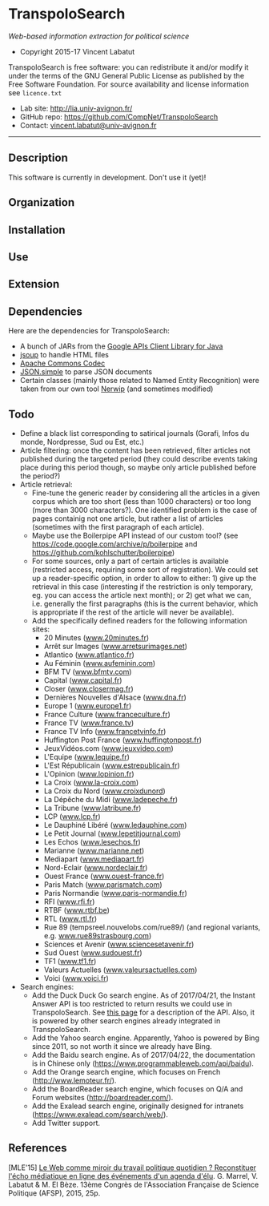 TranspoloSearch
=======
*Web-based information extraction for political science*

* Copyright 2015-17 Vincent Labatut

TranspoloSearch is free software: you can redistribute it and/or modify it under the terms of the GNU General Public License as published by the Free Software Foundation. For source availability and license information see `licence.txt`

* Lab site: http://lia.univ-avignon.fr/
* GitHub repo: https://github.com/CompNet/TranspoloSearch
* Contact: vincent.labatut@univ-avignon.fr

-----------------------------------------------------------------------

## Description
This software is currently in development. Don't use it (yet)!

## Organization

## Installation

## Use

## Extension

## Dependencies
Here are the dependencies for TranspoloSearch:
* A bunch of JARs from the [Google APIs Client Library for Java](https://developers.google.com/api-client-library/java/apis/customsearch/v1)
* [jsoup](http://jsoup.org/) to handle HTML files 
* [Apache Commons Codec](https://commons.apache.org/proper/commons-codec/)
* [JSON.simple](https://code.google.com/archive/p/json-simple/) to parse JSON documents
* Certain classes (mainly those related to Named Entity Recognition) were taken from our own tool [Nerwip](https://github.com/CompNet/Nerwip) (and sometimes modified)

## Todo
* Define a black list corresponding to satirical journals (Gorafi, Infos du monde, Nordpresse, Sud ou Est, etc.)
* Article filtering: once the content has been retrieved, filter articles not published during the targeted period (they could describe events taking place during this period though, so maybe only article published before the period?)
* Article retrieval:
  * Fine-tune the generic reader by considering all the articles in a given corpus which are too short (less than 1000 characters) or too long (more than 3000 characters?). One identified problem is the case of pages containig not one article, but rather a list of articles (sometimes with the first paragraph of each article).
  * Maybe use the Boilerpipe API instead of our custom tool? (see https://code.google.com/archive/p/boilerpipe and https://github.com/kohlschutter/boilerpipe)
  * For some sources, only a part of certain articles is available (restricted access, requiring some sort of registration). We could set up a reader-specific option, in order to allow to either: 1) give up the retrieval in this case (interesting if the restriction is only temporary, eg. you can access the article next month); or 2) get what we can, i.e. generally the first paragraphs (this is the current behavior, which is appropriate if the rest of the article will never be available). 
  * Add the specifically defined readers for the following information sites:
    * 20 Minutes (www.20minutes.fr)
    * Arrêt sur Images (www.arretsurimages.net)
    * Atlantico (www.atlantico.fr)
    * Au Féminin (www.aufeminin.com)
    * BFM TV (www.bfmtv.com)
    * Capital (www.capital.fr)
    * Closer (www.closermag.fr)
    * Dernières Nouvelles d'Alsace (www.dna.fr)
    * Europe 1 (www.europe1.fr)
    * France Culture (www.franceculture.fr)
    * France TV (www.france.tv)
    * France TV Info (www.francetvinfo.fr)
    * Huffington Post France (www.huffingtonpost.fr)
    * JeuxVidéos.com (www.jeuxvideo.com)
    * L'Equipe (www.lequipe.fr)
    * L'Est Républicain (www.estrepublicain.fr)
    * L'Opinion (www.lopinion.fr)
    * La Croix (www.la-croix.com)
    * La Croix du Nord (www.croixdunord)
    * La Dépêche du Midi (www.ladepeche.fr)
    * La Tribune (www.latribune.fr)
    * LCP (www.lcp.fr)
    * Le Dauphiné Libéré (www.ledauphine.com)
    * Le Petit Journal (www.lepetitjournal.com)
    * Les Echos (www.lesechos.fr)
    * Marianne (www.marianne.net)
    * Mediapart (www.mediapart.fr)
    * Nord-Eclair (www.nordeclair.fr)
    * Ouest France (www.ouest-france.fr)
    * Paris Match (www.parismatch.com)
    * Paris Normandie (www.paris-normandie.fr)
    * RFI (www.rfi.fr)
    * RTBF (www.rtbf.be)
    * RTL (www.rtl.fr)
    * Rue 89 (tempsreel.nouvelobs.com/rue89/) (and regional variants, e.g. www.rue89strasbourg.com)
    * Sciences et Avenir (www.sciencesetavenir.fr)
    * Sud Ouest (www.sudouest.fr)
    * TF1 (www.tf1.fr)
    * Valeurs Actuelles (www.valeursactuelles.com)
    * Voici (www.voici.fr)
* Search engines:
  * Add the Duck Duck Go search engine. As of 2017/04/21, the Instant Answer API is too restricted to return results we could use in TranspoloSearch. See [this page](https://api.duckduckgo.com/api) for a description of the API. Also, it is powered by other search engines already integrated in TranspoloSearch.
  * Add the Yahoo search engine. Apparently, Yahoo is powered by Bing since 2011, so not worth it since we already have Bing.
  * Add the Baidu search engine. As of 2017/04/22, the documentation is in Chinese only (https://www.programmableweb.com/api/baidu).
  * Add the Orange search engine, which focuses on French (http://www.lemoteur.fr/).
  * Add the BoardReader search engine, which focuses on Q/A and Forum websites (http://boardreader.com/).
  * Add the Exalead search engine, originally designed for intranets (https://www.exalead.com/search/web/).  
  * Add Twitter support.

## References
[MLE'15] [Le Web comme miroir du travail politique quotidien ? Reconstituer l'écho médiatique en ligne des événements d'un agenda d'élu](http://agorantic.univ-avignon.fr/wp-content/uploads/sites/13/2014/10/Publications-Agorantic1.pdf). G. Marrel, V. Labatut & M. El Bèze. 13ème Congrès de l'Association Française de Science Politique (AFSP), 2015, 25p.
